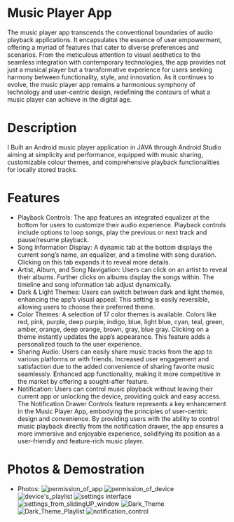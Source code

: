 # Music Player App
 The music player app transcends the conventional boundaries of audio playback applications. It encapsulates the essence of user empowerment, offering a myriad of features that cater to diverse preferences and scenarios. From the meticulous attention to visual aesthetics to the seamless integration with contemporary technologies, the app provides not just a musical player but a transformative experience for users seeking harmony between functionality, style, and innovation. As it continues to evolve, the music player app remains a harmonious symphony of technology and user-centric design, redefining the contours of what a music player can achieve in the digital age.
# Description
I Built an Android music player application in JAVA through Android Studio aiming at simplicity and performance, equipped with music sharing, customizable colour themes, and comprehensive playback functionalities for locally stored tracks.
# Features
- Playback Controls: The app features an integrated equalizer at the bottom for users to customize their audio experience. Playback controls include options to loop songs, play the previous or next track and pause/resume playback.
- Song Information Display: A dynamic tab at the bottom displays the current song’s name, an equalizer, and a timeline with song duration. Clicking on this tab expands it to reveal more details.
- Artist, Album, and Song Navigation: Users can click on an artist to reveal their albums. Further clicks on albums display the songs within. The timeline and song information tab adjust dynamically.
- Dark & Light Themes: Users can switch between dark and light themes, enhancing the app’s visual appeal. This setting is easily reversible, allowing users to choose their preferred theme.
- Color Themes: A selection of 17 color themes is available. Colors like red, pink, purple, deep purple, indigo, blue, light blue, cyan, teal, green, amber, orange, deep orange, brown, gray, blue gray. Clicking on a theme instantly updates the app’s appearance. This feature adds a personalized touch to the user experience.
- Sharing Audio: Users can easily share music tracks from the app to various platforms or with friends. Increased user engagement and satisfaction due to the added convenience of sharing
favorite music seamlessly. Enhanced app functionality, making it more competitive in the market by offering a sought-after feature.
- Notification: Users can control music playback without leaving their current app or unlocking the device, providing quick and easy access. The Notification Drawer Controls feature represents
a key enhancement in the Music Player App, embodying the principles of user-centric design and convenience. By providing users with the ability to control music playback directly from the notification drawer, the app ensures a more immersive and enjoyable experience, solidifying its position as a user-friendly and feature-rich music player.
# Photos & Demostration
- Photos:
  ![permission_of_app](https://github.com/user-attachments/assets/13e84c03-a159-4bd3-9a3d-23d2eaab5602)
  ![permission_of_device](https://github.com/user-attachments/assets/7682a11a-1bde-42c3-8bad-2a288d731f27)
  ![device's_playlist](https://github.com/user-attachments/assets/e3fa9011-6da1-4313-bd21-364088904338)
  ![settings interface](https://github.com/user-attachments/assets/588a8872-2d0e-4888-8190-73783eb993bd)
  ![settings_from_slidingUP_window](https://github.com/user-attachments/assets/6330b885-e816-4c16-b067-7df098d8d810)
  ![Dark_Theme](https://github.com/user-attachments/assets/a2b1bc18-b56e-4daa-84a6-327e664c7ccb)
![Dark_Theme_Playlist](https://github.com/user-attachments/assets/7e48bd02-654b-46e3-b894-af82d1d326cc)
![notification_control](https://github.com/user-attachments/assets/d621c9b6-d985-4d5f-9eb5-cdd5eedb2e51)

  


